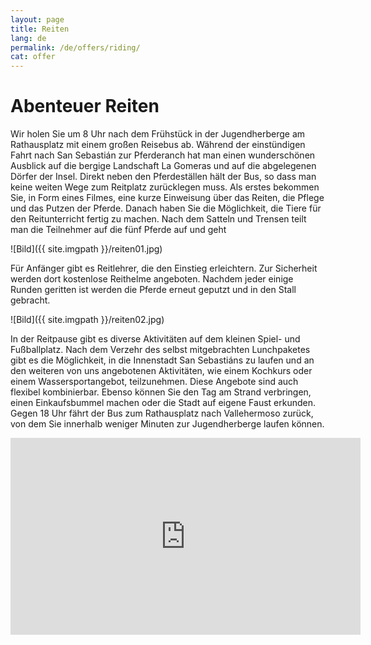 ```yaml
---
layout: page
title: Reiten
lang: de
permalink: /de/offers/riding/
cat: offer
---
```


# Abenteuer Reiten

Wir holen Sie um 8 Uhr nach dem Frühstück in der Jugendherberge am Rathausplatz mit einem großen Reisebus ab. Während der einstündigen Fahrt nach San Sebastián zur Pferderanch hat man einen wunderschönen Ausblick auf die bergige Landschaft La Gomeras und auf die abgelegenen Dörfer der Insel. Direkt neben den Pferdeställen hält der Bus, so dass man keine weiten Wege zum Reitplatz zurücklegen muss. Als erstes bekommen Sie, in Form eines Filmes, eine kurze Einweisung über das Reiten, die Pflege und das Putzen der Pferde. Danach haben Sie die Möglichkeit, die Tiere für den Reitunterricht fertig zu machen. Nach dem Satteln und Trensen teilt man die Teilnehmer auf die fünf Pferde auf und geht

![Bild]({{ site.imgpath }}/reiten01.jpg)

Für Anfänger gibt es Reitlehrer, die den Einstieg erleichtern. Zur Sicherheit werden dort kostenlose Reithelme angeboten. Nachdem jeder einige Runden geritten ist werden die Pferde erneut geputzt und in den Stall gebracht.

![Bild]({{ site.imgpath }}/reiten02.jpg)

In der Reitpause gibt es diverse Aktivitäten auf dem kleinen Spiel- und Fußballplatz. Nach dem Verzehr des selbst mitgebrachten Lunchpaketes gibt es die Möglichkeit, in die Innenstadt San Sebastiáns zu laufen und an den weiteren von uns angebotenen Aktivitäten, wie einem Kochkurs oder einem Wassersportangebot, teilzunehmen. Diese Angebote sind auch flexibel kombinierbar. Ebenso können Sie den Tag am Strand verbringen, einen Einkaufsbummel machen oder die Stadt auf eigene Faust erkunden. Gegen 18 Uhr fährt der Bus zum Rathausplatz nach Vallehermoso zurück, von dem Sie innerhalb weniger Minuten zur Jugendherberge laufen können.

<iframe width="560" height="315" src="https://www.youtube.com/embed/HAcbQ6dkRhE" frameborder="0" allowfullscreen></iframe>


